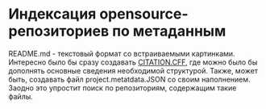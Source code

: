 # Индексация opensource-репозиториев по метаданным

README.md - текстовый формат со встраиваемыми картинками. 
Интересно было бы сразу создавать [CITATION.CFF](https://citation-file-format.github.io/), где можно было бы дополнять основные сведения необходимой структурой. 
Также, может быть, создавать файл project.metatdata.JSON со своим наполнением. 
Заодно это упростит поиск по репозиториям, содержащим такие файлы. 
